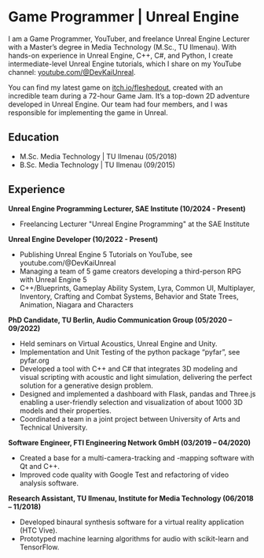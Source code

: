 # Game Programmer | Unreal Engine
I am a Game Programmer, YouTuber, and freelance Unreal Engine Lecturer with a Master’s degree in Media Technology (M.Sc., TU Ilmenau). With hands-on experience in Unreal Engine, C++, C#, and Python, I create intermediate-level Unreal Engine tutorials, which I share on my YouTube channel: [youtube.com/@DevKaiUnreal](https://www.youtube.com/@DevKaiUnreal). 


You can find my latest game on [itch.io/fleshedout](https://agent49.itch.io/fleshedout), created with an incredible team during a 72-hour Game Jam. It’s a top-down 2D adventure developed in Unreal Engine. Our team had four members, and I was responsible for implementing the game in Unreal.

## Education

- M.Sc. Media Technology | TU Ilmenau (05/2018)
- B.Sc. Media Technology | TU Ilmenau (09/2015)

## Experience

**Unreal Engine Programming Lecturer, SAE Institute (10/2024 - Present)**
- Freelancing Lecturer "Unreal Engine Programming" at the SAE Institute

**Unreal Engine Developer (10/2022 - Present)**
- Publishing Unreal Engine 5 Tutorials on YouTube, see youtube.com/@DevKaiUnreal
- Managing a team of 5 game creators developing a third-person RPG with Unreal Engine 5
- C++/Blueprints, Gameplay Ability System, Lyra, Common UI, Multiplayer, Inventory, Crafting and Combat Systems, Behavior and State Trees, Animation, Niagara and Characters

**PhD Candidate, TU Berlin, Audio Communication Group (05/2020 – 09/2022)**
- Held seminars on Virtual Acoustics, Unreal Engine and Unity.
- Implementation and Unit Testing of the python package “pyfar”, see pyfar.org
- Developed a tool with C++ and C# that integrates 3D modeling and visual scripting with acoustic and light simulation, delivering the perfect solution for a generative design problem.
- Designed and implemented a dashboard with Flask, pandas and Three.js enabling a user-friendly selection and visualization of about 1000 3D models and their properties.
- Coordinated a team in a joint project between University of Arts and Technical University.

**Software Engineer, FTI Engineering Network GmbH (03/2019 – 04/2020)**
- Created a base for a multi-camera-tracking and -mapping software with Qt and C++.
- Improved code quality with Google Test and refactoring of video analysis software.

**Research Assistant, TU Ilmenau, Institute for Media Technology (06/2018 – 11/2018)**
- Developed binaural synthesis software for a virtual reality application (HTC Vive).
- Prototyped machine learning algorithms for audio with scikit-learn and TensorFlow.